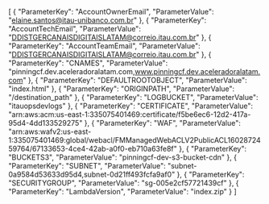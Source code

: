 [
    {
      "ParameterKey": "AccountOwnerEmail",
      "ParameterValue": "elaine.santos@itau-unibanco.com.br"
    },
    {
      "ParameterKey": "AccountTechEmail",
      "ParameterValue": "DDISTGERCANAISDIGITAISLATAM@correio.itau.com.br"
    },
    {
      "ParameterKey": "AccountTeamEmail",
      "ParameterValue": "DDISTGERCANAISDIGITAISLATAM@correio.itau.com.br"
    },
    {
      "ParameterKey": "CNAMES",
      "ParameterValue": "pinningcf.dev.aceleradoralatam.com,www.pinningcf.dev.aceleradoralatam.com"
    },
    {
      "ParameterKey": "DEFAULTROOTOBJECT",
      "ParameterValue": "index.html"
    },
    {
      "ParameterKey": "ORIGINPATH",
      "ParameterValue": "/destination_path"
    },
    {
      "ParameterKey": "LOGBUCKET",
      "ParameterValue": "itauopsdevlogs"
    },
    {
      "ParameterKey": "CERTIFICATE",
      "ParameterValue": "arn:aws:acm:us-east-1:335075401469:certificate/f5be6ec6-12d2-417a-95d4-4dd133529275"
    },
    {
      "ParameterKey": "WAF",
      "ParameterValue": "arn:aws:wafv2:us-east-1:335075401469:global/webacl/FMManagedWebACLV2PublicACL1602872459764/67133653-4ce4-42ab-a0f0-eb710a63fe8f"
    },
    {
      "ParameterKey": "BUCKETS3",
      "ParameterValue": "pinningcf-dev-s3-bucket-cdn"
    },
    {
      "ParameterKey": "SUBNET",
      "ParameterValue": "subnet-0a9584d53633d95d4,subnet-0d21ff493fcfa9af0"
    },
    {
      "ParameterKey": "SECURITYGROUP",
      "ParameterValue": "sg-005e2cf57721439cf"
    },
    {
      "ParameterKey": "LambdaVersion",
      "ParameterValue": "index.zip"
    }
]
